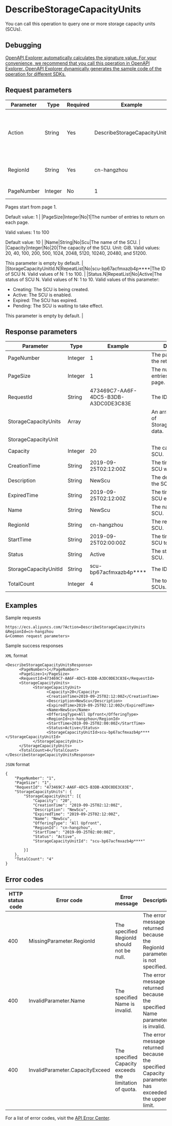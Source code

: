 # DescribeStorageCapacityUnits

You can call this operation to query one or more storage capacity units \(SCUs\).

## Debugging

[OpenAPI Explorer automatically calculates the signature value. For your convenience, we recommend that you call this operation in OpenAPI Explorer. OpenAPI Explorer dynamically generates the sample code of the operation for different SDKs.](https://api.aliyun.com/#product=Ecs&api=DescribeStorageCapacityUnits&type=RPC&version=2014-05-26)

## Request parameters

|Parameter|Type|Required|Example|Description|
|---------|----|--------|-------|-----------|
|Action|String|Yes|DescribeStorageCapacityUnits|The operation that you want to perform. If you use a custom HTTP or HTTPS URL to make an API request, you must specify the Action parameter. Set the value to DescribeStorageCapacityUnits. |
|RegionId|String|Yes|cn-hangzhou|The region ID of the SCU. You can call the [DescribeRegions](~~25609~~) operation to query the most recent region list. |
|PageNumber|Integer|No|1|The number of the page to return.

Pages start from page 1.

Default value: 1 |
|PageSize|Integer|No|1|The number of entries to return on each page.

Valid values: 1 to 100

Default value: 10 |
|Name|String|No|Scu|The name of the SCU. |
|Capacity|Integer|No|20|The capacity of the SCU. Unit: GiB. Valid values: 20, 40, 100, 200, 500, 1024, 2048, 5120, 10240, 20480, and 51200.

This parameter is empty by default. |
|StorageCapacityUnitId.N|RepeatList|No|scu-bp67acfmxazb4p\*\*\*\*|The ID of SCU N. Valid values of N: 1 to 100. |
|Status.N|RepeatList|No|Active|The status of SCU N. Valid values of N: 1 to 10. Valid values of this parameter:

-   Creating: The SCU is being created.
-   Active: The SCU is enabled.
-   Expired: The SCU has expired.
-   Pending: The SCU is waiting to take effect.

This parameter is empty by default. |

## Response parameters

|Parameter|Type|Example|Description|
|---------|----|-------|-----------|
|PageNumber|Integer|1|The page number of the returned page. |
|PageSize|Integer|1|The number of entries returned per page. |
|RequestId|String|473469C7-AA6F-4DC5-B3DB-A3DC0DE3C83E|The ID of the request. |
|StorageCapacityUnits|Array| |An array consisting of StorageCapacityUnits data. |
|StorageCapacityUnit| | | |
|Capacity|Integer|20|The capacity of the SCU. |
|CreationTime|String|2019-09-25T02:12:00Z|The time when the SCU was created. |
|Description|String|NewScu|The description of the SCU. |
|ExpiredTime|String|2019-09-25T02:12:00Z|The time when the SCU expires. |
|Name|String|NewScu|The name of the SCU. |
|RegionId|String|cn-hangzhou|The region ID of the SCU. |
|StartTime|String|2019-09-25T02:00:00Z|The time when the SCU took effect. |
|Status|String|Active|The status of the SCU. |
|StorageCapacityUnitId|String|scu-bp67acfmxazb4p\*\*\*\*|The ID of the SCU. |
|TotalCount|Integer|4|The total number of SCUs. |

## Examples

Sample requests

```
https://ecs.aliyuncs.com/?Action=DescribeStorageCapacityUnits
&RegionId=cn-hangzhou
&<Common request parameters>
```

Sample success responses

`XML` format

```
<DescribeStorageCapacityUnitsResponse>
      <PageNumber>1</PageNumber>
      <PageSize>1</PageSize>
      <RequestId>473469C7-AA6F-4DC5-B3DB-A3DC0DE3C83E</RequestId>
      <StorageCapacityUnits>
            <StorageCapacityUnit>
                  <Capacity>20</Capacity>
                  <CreationTime>2019-09-25T02:12:00Z</CreationTime>
                  <Description>NewScu</Description>
                  <ExpiredTime>2019-09-25T02:12:00Z</ExpiredTime>
                  <Name>NewScu</Name>
                  <OfferingType>All Upfront</OfferingType>
                  <RegionId>cn-hangzhou</RegionId>
                  <StartTime>2019-09-25T02:00:00Z</StartTime>
                  <Status>Active</Status>
                  <StorageCapacityUnitId>scu-bp67acfmxazb4p****</StorageCapacityUnitId>
            </StorageCapacityUnit>
      </StorageCapacityUnits>
      <TotalCount>4</TotalCount>
</DescribeStorageCapacityUnitsResponse>
```

`JSON` format

```
{
    "PageNumber": "1",
    "PageSize": "1",
    "RequestId": "473469C7-AA6F-4DC5-B3DB-A3DC0DE3C83E",
    "StorageCapacityUnits": {
        "StorageCapacityUnit": [{
            "Capacity": "20",
            "CreationTime": "2019-09-25T02:12:00Z",
            "Description": "NewScu",
            "ExpiredTime": "2019-09-25T02:12:00Z",
            "Name": "NewScu",
            "OfferingType": "All Upfront",
            "RegionId": "cn-hangzhou",
            "StartTime": "2019-09-25T02:00:00Z",
            "Status": "Active",
            "StorageCapacityUnitId": "scu-bp67acfmxazb4p****"
    
        }] 
    },    
    "TotalCount": "4"
}
```

## Error codes

|HTTP status code|Error code|Error message|Description|
|----------------|----------|-------------|-----------|
|400|MissingParameter.RegionId|The specified RegionId should not be null.|The error message returned because the RegionId parameter is not specified.|
|400|InvalidParameter.Name|The specified Name is invalid.|The error message returned because the specified Name parameter is invalid.|
|400|InvalidParameter.CapacityExceed|The specified Capacity exceeds the limitation of quota.|The error message returned because the specified Capacity parameter has exceeded the upper limit.|

For a list of error codes, visit the [API Error Center](https://error-center.alibabacloud.com/status/product/Ecs).

